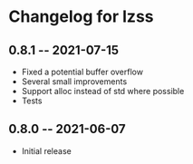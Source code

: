 # Changelog for lzss

## 0.8.1 -- 2021-07-15

* Fixed a potential buffer overflow
* Several small improvements
* Support alloc instead of std where possible 
* Tests

## 0.8.0 -- 2021-06-07

* Initial release
